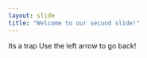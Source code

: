```yaml
---
layout: slide
title: "Welcome to our second slide!"
---
```

Its a trap
Use the left arrow to go back!
